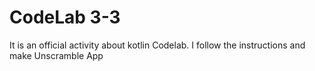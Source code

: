 # CodeLab 3-3
It is an official activity about kotlin Codelab.
I follow the instructions and make Unscramble App